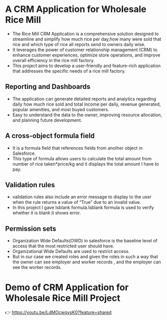 # A CRM Application for Wholesale Rice Mill
 - The Rice Mill CRM Application is a comprehensive solution designed to streamline and simplify how much rice per day,how many were sold that rice and which type of rice all reports send to owners daily wise.
 - It leverages the power of customer relationship management (CRM) to enhance customer experiences, optimize store operations, and improve overall efficiency in the rice mill factory.
 - This project aims to develop a user-friendly and feature-rich application that addresses the specific needs of a rice mill factory.
## Reporting and Dashboards
  - The application can generate detailed reports and analytics regarding daily how much rice sold and total income per daily, revenue generated, popular amenities, and most buyed customers.
  - Easy to understand the data to the owner, improving resource allocation, and planning future development.
    
## A cross-object formula field
  - It is a formula field that references fields from another object in Salesforce.
  - This type of formula allows users to calculate the total amount from number of rice taken*price/kg and it displays the total amount I have to pay.
## Validation rules
   - validation rules also include an error message to display to the user when the rule returns a value of “True” due to an invalid value.
   - In this project I gave Isblank formula.Isblank formula is used to verify whether it is blank it shows error.
## Permission sets
  - Organization Wide Defaults(OWD) in salesforce is the baseline level of access that the most restricted user should have.
  - Organizational Wide Defaults are used to restrict access.
  - But in our case we created roles and given the roles in such a way that the owner can see employer and worker records , and the employer can see the worker records.

# Demo of CRM Application for Wholesale Rice Mill Project
   👉 https://youtu.be/LdMOcwqysK0?feature=shared


